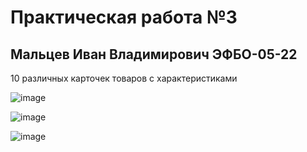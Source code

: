#  Практическая работа №3
##  Мальцев Иван Владимирович ЭФБО-05-22
10 различных карточек товаров с характеристиками

![image](https://github.com/user-attachments/assets/283bff66-07d7-4304-8c87-349be0505e17)

![image](https://github.com/user-attachments/assets/6dbc7282-4616-4fe8-9822-2c18e8b8bbbb)

![image](https://github.com/user-attachments/assets/422c5cf5-42cb-47d9-aadd-06b55e73351a)
